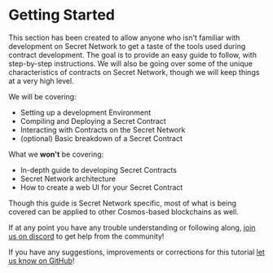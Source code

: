 # Getting Started

This section has been created to allow anyone who isn't familiar with development on Secret Network to get a taste of the tools used during contract development. The goal is to provide an easy guide to follow, with step-by-step instructions. We will also be going over some of the unique characteristics of contracts on Secret Network, though we will keep things at a very high level.

We will be covering:

* Setting up a development Environment
* Compiling and Deploying a Secret Contract
* Interacting with Contracts on the Secret Network
* (optional) Basic breakdown of a Secret Contract

What we **won't** be covering:

* In-depth guide to developing Secret Contracts
* Secret Network architecture
* How to create a web UI for your Secret Contract

Though this guide is Secret Network specific, most of what is being covered can be applied to other Cosmos-based blockchains as well.

If at any point you have any trouble understanding or following along, [join us on discord](https://chat.scrt.network) to get help from the community!

If you have any suggestions, improvements or corrections for this tutorial [let us know on GitHub](https://github.com/SecretFoundation/docs/issues)!
